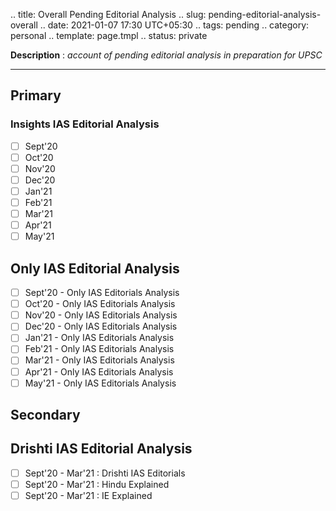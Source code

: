 .. title: Overall Pending Editorial Analysis
.. slug: pending-editorial-analysis-overall
.. date: 2021-01-07 17:30 UTC+05:30
.. tags: pending
.. category: personal
.. template: page.tmpl
.. status: private

**Description** : *account of pending editorial analysis in preparation for UPSC*

***
<!-- TEASER_END -->

## Primary
### Insights IAS Editorial Analysis
- [ ] Sept'20
- [ ] Oct'20
- [ ] Nov'20
- [ ] Dec'20 
- [ ] Jan'21 
- [ ] Feb'21 
- [ ] Mar'21
- [ ] Apr'21
- [ ] May'21 
## Only IAS Editorial Analysis
- [ ] Sept'20 - Only IAS Editorials Analysis
- [ ] Oct'20 - Only IAS Editorials Analysis
- [ ] Nov'20 - Only IAS Editorials Analysis
- [ ] Dec'20 - Only IAS Editorials Analysis
- [ ] Jan'21 - Only IAS Editorials Analysis
- [ ] Feb'21 - Only IAS Editorials Analysis
- [ ] Mar'21 - Only IAS Editorials Analysis
- [ ] Apr'21 - Only IAS Editorials Analysis
- [ ] May'21 - Only IAS Editorials Analysis

## Secondary
## Drishti IAS Editorial Analysis
- [ ] Sept'20 - Mar'21 : Drishti IAS Editorials
- [ ] Sept'20 - Mar'21 : Hindu Explained
- [ ] Sept'20 - Mar'21 : IE Explained